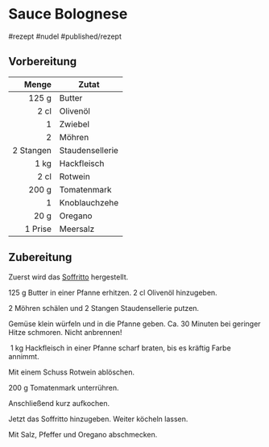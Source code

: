 # Sauce Bolognese

#rezept #nudel #published/rezept  

## Vorbereitung

|     Menge | Zutat           |
| ---------:| --------------- |
|     125 g | Butter          |
|      2 cl | Olivenöl        |
|         1 | Zwiebel         |
|         2 | Möhren          |
| 2 Stangen | Staudensellerie |
|      1 kg | Hackfleisch     |
|      2 cl | Rotwein         |
|     200 g | Tomatenmark     |
|         1 | Knoblauchzehe   |
|      20 g | Oregano         |
|   1 Prise | Meersalz        | 

## Zubereitung

Zuerst wird das [Soffritto](https://de.wikipedia.org/wiki/Soffritto) hergestellt.

125 g Butter in einer Pfanne erhitzen. 2 cl Olivenöl hinzugeben.

2 Möhren schälen und 2 Stangen Staudensellerie putzen.

Gemüse klein würfeln und in die Pfanne geben. Ca. 30 Minuten bei geringer Hitze schmoren. Nicht anbrennen!

 1 kg Hackfleisch in einer Pfanne scharf braten, bis es kräftig Farbe annimmt. 

Mit einem Schuss Rotwein ablöschen. 

200 g Tomatenmark unterrühren.

Anschließend kurz aufkochen.

Jetzt das Soffritto hinzugeben. Weiter köcheln lassen.

Mit Salz, Pfeffer und Oregano abschmecken.











